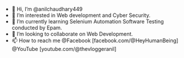 - 👋 Hi, I’m @anilchaudhary449
- 👀 I’m interested in Web development and Cyber Security.
- 🌱 I’m currently learning Selenium Automation Software Testing conducted by Epam.
- 💞️ I’m looking to collaborate on Web Development.
- 📫 How to reach me @Facebook [facebook.com/@HeyHumanBeing]  @YouTube [youtube.com/@thevloggeranil]

<!---
anilchaudhary449/anilchaudhary449 is a ✨ special ✨ repository because its `README.md` (this file) appears on your GitHub profile.
You can click the Preview link to take a look at your changes.
--->
